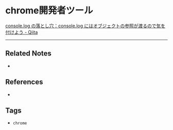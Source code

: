 # chrome開発者ツール
[console.log の落とし穴：console.log にはオブジェクトの参照が渡るので気を付けよう - Qiita](https://qiita.com/POPOPON/items/edc7a522d2ee9a50cc3a)

---
## Related Notes
- 

## References
- 

## Tags
- `chrome` 